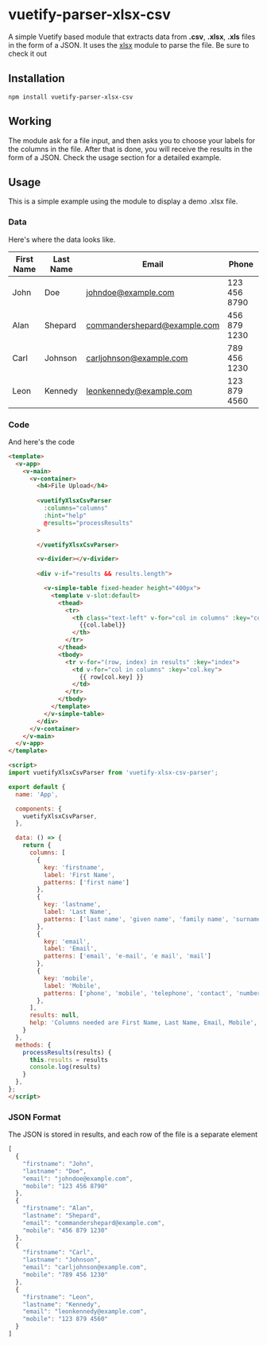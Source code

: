 # vuetify-parser-xlsx-csv
A simple Vuetify based module that extracts data from **.csv**, **.xlsx**, **.xls** files in the form of a JSON. It uses the [xlsx](https://www.npmjs.com/package/xlsx) module to parse the file. Be sure to check it out

## Installation
`npm install vuetify-parser-xlsx-csv`

## Working
The module ask for a file input, and then asks you to choose your labels for the columns in the file. After that is done, you will receive the results in the form of a JSON. Check the usage section for a detailed example.

## Usage
This is a simple example using the module to display a demo .xlsx file.

### Data
Here's where the data looks like.

| First Name | Last Name | Email | Phone |
|------------|-----------|-------|-------|
| John | Doe | johndoe@example.com | 123 456 8790 |
| Alan | Shepard | commandershepard@example.com | 456 879 1230 |
| Carl | Johnson | carljohnson@example.com | 789 456 1230 |
| Leon | Kennedy | leonkennedy@example.com | 123 879 4560 |

### Code
And here's the code
```html
<template>
  <v-app>
    <v-main>
      <v-container>
        <h4>File Upload</h4>
        
        <vuetifyXlsxCsvParser
          :columns="columns"
          :hint="help"
          @results="processResults"
        >

        </vuetifyXlsxCsvParser>

        <v-divider></v-divider>
        
        <div v-if="results && results.length">

          <v-simple-table fixed-header height="400px">
            <template v-slot:default>
              <thead>
                <tr>
                  <th class="text-left" v-for="col in columns" :key="col.key">
                    {{col.label}}
                  </th> 
                </tr>
              </thead>
              <tbody>
                <tr v-for="(row, index) in results" :key="index">
                  <td v-for="col in columns" :key="col.key">
                    {{ row[col.key] }}
                  </td>
                </tr>
              </tbody>
            </template>
          </v-simple-table>
        </div>
      </v-container>
    </v-main>
  </v-app>
</template>

<script>
import vuetifyXlsxCsvParser from 'vuetify-xlsx-csv-parser';

export default {
  name: 'App',

  components: {
    vuetifyXlsxCsvParser,
  },

  data: () => {
    return {
      columns: [
        {
          key: 'firstname',
          label: 'First Name',
          patterns: ['first name']
        },
        {
          key: 'lastname',
          label: 'Last Name',
          patterns: ['last name', 'given name', 'family name', 'surname']
        },
        {
          key: 'email',
          label: 'Email',
          patterns: ['email', 'e-mail', 'e mail', 'mail']
        },
        {
          key: 'mobile',
          label: 'Mobile',
          patterns: ['phone', 'mobile', 'telephone', 'contact', 'number', 'cell']
        },
      ],
      results: null,
      help: 'Columns needed are First Name, Last Name, Email, Mobile',
    }
  },
  methods: {
    processResults(results) {
      this.results = results
      console.log(results)
    }
  },
};
</script>

```
### JSON Format
The JSON is stored in results, and each row of the file is a separate element
```javascript
[
  {
    "firstname": "John",
    "lastname": "Doe",
    "email": "johndoe@example.com",
    "mobile": "123 456 8790"
  },
  {
    "firstname": "Alan",
    "lastname": "Shepard",
    "email": "commandershepard@example.com",
    "mobile": "456 879 1230"
  },
  {
    "firstname": "Carl",
    "lastname": "Johnson",
    "email": "carljohnson@example.com",
    "mobile": "789 456 1230"
  },
  {
    "firstname": "Leon",
    "lastname": "Kennedy",
    "email": "leonkennedy@example.com",
    "mobile": "123 879 4560"
  }
]
```
